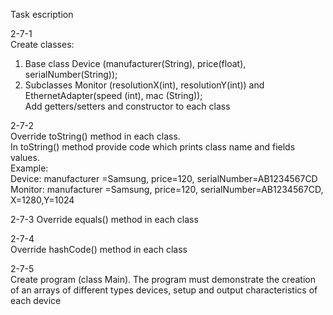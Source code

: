 Task escription  
  
  2-7-1  
  Create classes:  
  1)	Base class Device (manufacturer(String), price(float), serialNumber(String));  
  2)	Subclasses Monitor (resolutionX(int), resolutionY(int)) and EthernetAdapter(speed (int), mac (String));  
  Add getters/setters and constructor to each class  
  
  2-7-2  
  Override toString() method in each class.  
  In toString() method provide code which prints class name and fields values.  
  Example:  
  Device: manufacturer =Samsung, price=120, serialNumber=AB1234567CD  
  Monitor: manufacturer =Samsung, price=120, serialNumber=AB1234567CD, X=1280,Y=1024  
  
  2-7-3
  Override equals()  method in each class  
  
  2-7-4  
  Override hashCode() method in each class  
  
  2-7-5  
  Create program (class Main). 
  The program must demonstrate the creation of an arrays of different types devices, 
  setup and output characteristics of each device  
